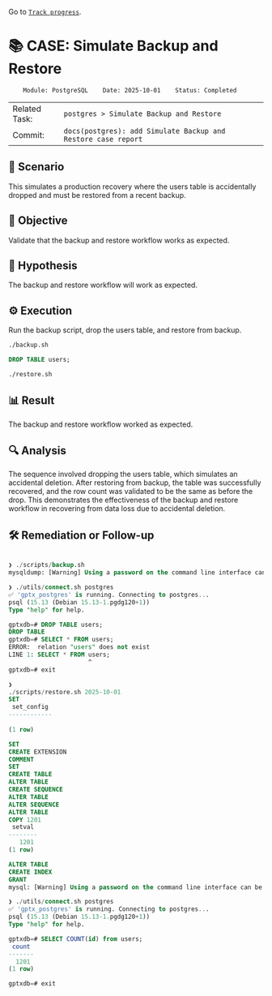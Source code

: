 Go to [`Track progress`](./track-progress.md).

# 📚 CASE: Simulate Backup and Restore

```
    Module: PostgreSQL    Date: 2025-10-01    Status: Completed
```

||||||
| ---|--- | --- | --- | --- |
| Related Task: | `postgres > Simulate Backup and Restore` |
| Commit: | `docs(postgres): add Simulate Backup and Restore case report` |

## 📍 Scenario
This simulates a production recovery where the users table is accidentally dropped and must be restored from a recent backup.

## 🎯 Objective
Validate that the backup and restore workflow works as expected.

## 🧠 Hypothesis
The backup and restore workflow will work as expected.

## ⚙️ Execution
Run the backup script, drop the users table, and restore from backup.

```bash
./backup.sh
```

```sql
DROP TABLE users;
```

```bash
./restore.sh
```

## 📊 Result
The backup and restore workflow worked as expected.

## 🔍 Analysis

The sequence involved dropping the users table, which simulates an accidental deletion. After restoring from backup, the table was successfully recovered, and the row count was validated to be the same as before the drop. This demonstrates the effectiveness of the backup and restore workflow in recovering from data loss due to accidental deletion.

## 🛠️ Remediation or Follow-up

```sql

❯ ./scripts/backup.sh
mysqldump: [Warning] Using a password on the command line interface can be insecure.

❯ ./utils/connect.sh postgres
✅ 'gptx_postgres' is running. Connecting to postgres...
psql (15.13 (Debian 15.13-1.pgdg120+1))
Type "help" for help.

gptxdb=# DROP TABLE users;
DROP TABLE
gptxdb=# SELECT * FROM users;
ERROR:  relation "users" does not exist
LINE 1: SELECT * FROM users;
                      ^
gptxdb=# exit

❯ 
./scripts/restore.sh 2025-10-01
SET
 set_config 
------------
 
(1 row)

SET
CREATE EXTENSION
COMMENT
SET
CREATE TABLE
ALTER TABLE
CREATE SEQUENCE
ALTER TABLE
ALTER SEQUENCE
ALTER TABLE
COPY 1201
 setval 
--------
   1201
(1 row)

ALTER TABLE
CREATE INDEX
GRANT
mysql: [Warning] Using a password on the command line interface can be insecure.

❯ ./utils/connect.sh postgres
✅ 'gptx_postgres' is running. Connecting to postgres...
psql (15.13 (Debian 15.13-1.pgdg120+1))
Type "help" for help.

gptxdb=# SELECT COUNT(id) from users;
 count 
-------
  1201
(1 row)

gptxdb=# exit

```
